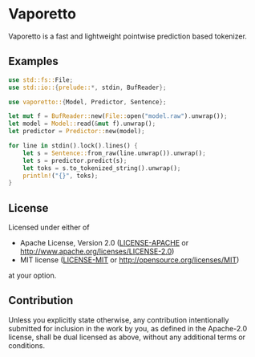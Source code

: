 # Vaporetto

Vaporetto is a fast and lightweight pointwise prediction based tokenizer.

## Examples

```rust
use std::fs::File;
use std::io::{prelude::*, stdin, BufReader};

use vaporetto::{Model, Predictor, Sentence};

let mut f = BufReader::new(File::open("model.raw").unwrap());
let model = Model::read(&mut f).unwrap();
let predictor = Predictor::new(model);

for line in stdin().lock().lines() {
    let s = Sentence::from_raw(line.unwrap()).unwrap();
    let s = predictor.predict(s);
    let toks = s.to_tokenized_string().unwrap();
    println!("{}", toks);
}
```

## License

Licensed under either of

 * Apache License, Version 2.0
   ([LICENSE-APACHE](LICENSE-APACHE) or http://www.apache.org/licenses/LICENSE-2.0)
 * MIT license
   ([LICENSE-MIT](LICENSE-MIT) or http://opensource.org/licenses/MIT)

at your option.

## Contribution

Unless you explicitly state otherwise, any contribution intentionally submitted
for inclusion in the work by you, as defined in the Apache-2.0 license, shall be
dual licensed as above, without any additional terms or conditions.
